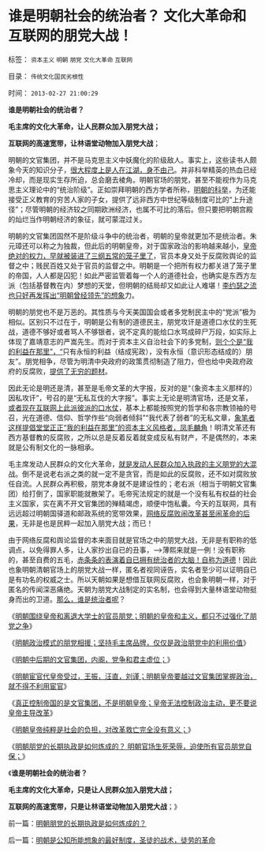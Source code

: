 # 谁是明朝社会的统治者？&nbsp;文化大革命和互联网的朋党大战！

标签： `资本主义` `明朝` `朋党` `文化大革命` `互联网` 

目录： `传统文化国民劣根性`

时间： `2013-02-27 21:00:29`

**谁是明朝社会的统治者？**

**毛主席的文化大革命，让人民群众加入朋党大战；**

**互联网的高速宽带，让林语堂动物加入朋党大战**；

明朝的文官集团，并不是马克思主义中妖魔化的阶级敌人。事实上，这些读书人颇象今天的知识分子，[很大程度上是人在江湖，身不由己](../../../2009/12/1/“人在江湖，身不由已”.md)。并非科举精英的热血已经冷却，而是现实生存所迫，总会磨去棱角。明朝官场的朋党，甚至不能视作为马克思主义理论中的“统治阶级”。正如崇拜明朝的西方学者所称，[明朝的科举](../../../2013/2/11/科举不是教育,举国体制导致知识分子就业无门，走投无路；.md)，为还能接受正义教育的穷苦人家的子女，提供了远非西方中世纪等级制度可比的“上升途径”；尽管明朝的经济较之同期欧洲经济，也属不可比的落后。但只要把明朝宫殿的灿烂当作明朝经济的象征，就可蒙混过关。

明朝的文官集团固然不是阶级斗争中的统治者，明朝的皇帝就更加不是统治者。朱元璋还可以称之为独裁，但此后的明朝皇帝，对于国家政治的影响越来越小，[皇帝绝对的权力，早就被装进了三纲五常的笼子里了](../../../2009/3/21/三纲五常儒家理教之国学精华的科学实用性.md)，官员本身又处于反腐败舆论的监督之中；贱民百姓又处于官员的监督之中。明朝是一个把所有权力都关进了笼子里的帝国，人人都是囚犯！如此严密监管着每一个人的道德社会，也确实是东西方左派（包括基督教在内）梦想的天堂，但明朝的结局却又如此让人难堪！[李约瑟之流也只好再发挥出“明朝曾经领先”的想象](../../../2010/5/31/中国历史上从来没有领先过.md)力。

明朝的朋党也不是万恶的。其性质与今天美国国会或者多党制民主中的“党派”极为相似。区别只不过在于，明朝是公有制的道德民主，朋党攻讦是道德口水仗的生死战，道德不够好或者骂人不够银者，说不定真的能给口水骂成碎尸万段，如实际上体现了嘉靖意志的严嵩先生。而对于资本主义自治社会下的多党制，[则个个是“我的利益在那里”，“](../../../2012/1/4/私有制比革命／改革／投票更重要；民主进程不必轰轰烈烈.md)只有永恒的利益（结成宪政），没有永恒（意识形态结成的）朋友”。朋党相争，尽管为明清中央政府的政策贯彻制造了阻力，但也给中央政府政府的反腐败，[提供了无穷的题材](../../../2008/10/25/袁崇焕的是是非非：历史，不是道德素材库.md)。

因此无论是明还是清，甚至是毛帝文革的大字报，反对的是“（象资本主义那样的）因私攻讦”，号召的是“无私互伐的大字报”。事实上无论是明清官场，还是文革，[或者现在互联网上此派彼派的口水仗](../../../2012/1/6/为什么苏联公开化，没有铺平戈尔巴乔夫改革路？.md)，基本上都能按照党的哲学和各宗教领袖的号召，光在道德、信仰、哲学作些“向弱者倾斜”“我代表了弱者”的无私文章，[象笔者这样提倡堂堂正正“我的利益在那里”的资本主义风格者，凤毛麟角](../../../2011/12/11/利益集团的民主奋斗，自由主义的“反谷物法运动”.md)！明清文革还有西方基督教的反腐败，之所以总是反着反着就变成反私有财产，不是偶然的，本来就是公有制文化的一脉相承。

毛主席发动人民群众的文化大革命，[就是发动人民群众加入执政的主义朋党的大混](../../../2013/1/31/革命有多难，反腐败就更难；.md)战。倒不是说老右派之类的就一定不是贪官，而是如此的反腐败，还不如对腐败放任自流。人民群众再积极，朋党本身就不是建设性的；老右派（相当于明朝文官集团）给打倒了，国家职能就散架了。毛帝宪法规定的就是一个没有私有权益的社会主义国家，实在离不开文官集团的殚精竭虑，顺便中饱私囊。今天的互联网，具有远远超过明朝国驿道和邮政系统的宽带效果，[网络反腐败闹改革甚至闹革命的后果](../../../2013/1/30/反腐败对上级无效，革命对群众无效.md)，无非是也是民粹一起加入朋党大战；而已！

由于网络反腐和舆论监督的本来面目就是官场之中的朋党大战，无非是有职称的低调点，以免得罪人多，让人家抄出自已的丑事，——>薄熙来就是一例！没有职称的，甚至自费的五毛，[赤条条的表演着自已拥有统治者的大脑！自称为道德](../../../2012/5/8/乌托邦的元首，形象总是无可奈何花落去.md)！因此也象明朝清朝官场上的朋党大战一样，匿名者视同诬告，实名者至少可以证明自已是有功名的权威之士。所以天朝如果是想借互联网反腐败，也会象明朝一样，对于匿名的传闻深恶痛绝。天朝为朋党大战制定的实名制，也会得到大量林语堂动物挺身而出的卫道。[那么，谁是统治者呢](../../../2012/6/12/民主集中制政体里谁是统治者？.md)？

《[明朝围绕皇帝和离退大学士的官员朋党；明朝的皇帝和主义，都只不过强化了朋党之争](../../../2013/2/24/明朝的皇帝和主义，围绕大学士的朋党之争.md)》

《[明朝政治模式的朋党相援；坚持毛主席品牌，仅仅是政治朋党中的利用价值](../../../2013/2/25/明朝政治模式的朋党相援的民粹借用.md)》

《[明朝中后期的文官集团，内阁，党争和君主虚位；](../../../2013/2/25/明朝的文官集团，内阁，党争和君主虚位.md)》

《[明朝宦官代皇帝受过，王振，汪直，刘谨；明朝皇帝要越过文官集团掌握政治，就不得不利用宦官](../../../2013/2/26/明朝宦官代皇帝受过的忠臣，王振，汪直，刘谨；.md)》

《[真正控制帝国的是文官集团，不是明朝皇帝；皇帝无法控制政治主动，更不要说皇帝主导改革](../../../2013/2/26/明朝是在皇帝“虚位”中运作的官僚帝国；.md)》

《[明朝皇帝纯粹是社会的负担，对改革救亡完全没有意义；](../../../2013/2/26/明朝皇帝纯粹是社会的负担，对改革救亡完全没有意义.md)》

《[明朝朋党的长期执政是如何炼成的？ 明朝官场生死荣辱，迫使所有官员朋党自保；](../../../2013/2/27/明朝朋党的长期执政是如何炼成的？.md)》

《**谁是明朝社会的统治者？**

**毛主席的文化大革命，只是让人民群众加入朋党大战；**

**互联网的高速宽带，只是让林语堂动物加入朋党大战**；》



前一篇：[明朝朋党的长期执政是如何炼成的？](../../../2013/2/27/明朝朋党的长期执政是如何炼成的？.md)

后一篇：[明朝是公知所能想象的最好制度，圣徒的战术，徒劳的革命](../../../2013/2/27/明朝是公知所能想象的最好制度，圣徒的战术，徒劳的革命.md)